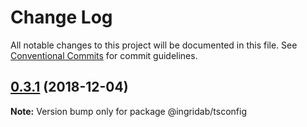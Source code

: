 # Change Log

All notable changes to this project will be documented in this file.
See [Conventional Commits](https://conventionalcommits.org) for commit guidelines.

## [0.3.1](https://github.com/shipwallet/TypeScript/compare/@ingridab/tsconfig@0.3.0...@ingridab/tsconfig@0.3.1) (2018-12-04)

**Note:** Version bump only for package @ingridab/tsconfig
